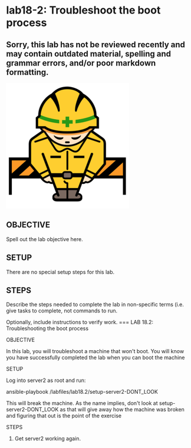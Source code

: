 # lab18-2: Troubleshoot the boot process
## Sorry, this lab has not be reviewed recently and may contain outdated material, spelling and grammar errors, and/or poor markdown formatting.

![Image of construction sign](../images/ConstructionSign.png)

## OBJECTIVE

Spell out the lab objective here.

## SETUP

There are no special setup steps for this lab.

## STEPS

Describe the steps needed to complete the lab in non-specific terms (i.e. give
tasks to complete, not commands to run.

Optionally, include instructions to verify work.
=== LAB 18.2: Troubleshooting the boot process

OBJECTIVE

In this lab, you will troubleshoot a machine that won't boot.  You will
know you have successfully completed the lab when you can boot the machine

SETUP

Log into server2 as root and run:

  ansible-playbook /labfiles/lab18.2/setup-server2-DONT_LOOK

This will break the machine.  As the name implies, don't look at
setup-server2-DONT_LOOK as that will give away how the machine was
broken and figuring that out is the point of the exercise

STEPS

1. Get server2 working again.
